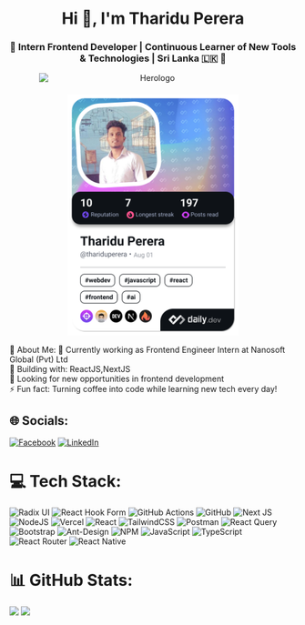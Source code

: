 <h1 align="center">Hi 👋, I'm Tharidu Perera</h1>
<h3 align="center">🌟 Intern Frontend Developer | Continuous Learner of New Tools & Technologies | Sri Lanka 🇱🇰 🌟</h3>
<div align="center" style="display: flex; flex-wrap: wrap; justify-content: center; align-items: center; gap: 20px;">
  <img src="https://c.tenor.com/0bAY5Cqa3IMAAAAC/tenor.gif" alt="Herologo" width="400" style="max-width: 100%; height: auto;"/>
  <a href="https://app.daily.dev/thariduperera"><img src="./devcard.png" width="300" alt="Tharidu Perera's Dev Card"/></a>
</div>

💫 About Me:
🔭 Currently working as Frontend Engineer Intern at Nanosoft Global (Pvt) Ltd<br>🌱 Building with: ReactJS,NextJS<br>👀 Looking for new opportunities in frontend development<br>⚡ Fun fact: Turning coffee into code while learning new tech every day!

## 🌐 Socials:
[![Facebook](https://img.shields.io/badge/Facebook-%231877F2.svg?logo=Facebook&logoColor=white)](https://facebook.com/https://web.facebook.com/profile.php?id=100081484301985) [![LinkedIn](https://img.shields.io/badge/LinkedIn-%230077B5.svg?logo=linkedin&logoColor=white)](https://linkedin.com/in/https://www.linkedin.com/in/tharidu-perera-858881284/) 

# 💻 Tech Stack:
![Radix UI](https://img.shields.io/badge/radix%20ui-161618.svg?style=for-the-badge&logo=radix-ui&logoColor=white) ![React Hook Form](https://img.shields.io/badge/React%20Hook%20Form-%23EC5990.svg?style=for-the-badge&logo=reacthookform&logoColor=white) ![GitHub Actions](https://img.shields.io/badge/github%20actions-%232671E5.svg?style=for-the-badge&logo=githubactions&logoColor=white) ![GitHub](https://img.shields.io/badge/github-%23121011.svg?style=for-the-badge&logo=github&logoColor=white) ![Next JS](https://img.shields.io/badge/Next-black?style=for-the-badge&logo=next.js&logoColor=white) ![NodeJS](https://img.shields.io/badge/node.js-6DA55F?style=for-the-badge&logo=node.js&logoColor=white) ![Vercel](https://img.shields.io/badge/vercel-%23000000.svg?style=for-the-badge&logo=vercel&logoColor=white) ![React](https://img.shields.io/badge/react-%2320232a.svg?style=for-the-badge&logo=react&logoColor=%2361DAFB) ![TailwindCSS](https://img.shields.io/badge/tailwindcss-%2338B2AC.svg?style=for-the-badge&logo=tailwind-css&logoColor=white) ![Postman](https://img.shields.io/badge/Postman-FF6C37?style=for-the-badge&logo=postman&logoColor=white) ![React Query](https://img.shields.io/badge/-React%20Query-FF4154?style=for-the-badge&logo=react%20query&logoColor=white) ![Bootstrap](https://img.shields.io/badge/bootstrap-%238511FA.svg?style=for-the-badge&logo=bootstrap&logoColor=white) ![Ant-Design](https://img.shields.io/badge/-AntDesign-%230170FE?style=for-the-badge&logo=ant-design&logoColor=white) ![NPM](https://img.shields.io/badge/NPM-%23CB3837.svg?style=for-the-badge&logo=npm&logoColor=white) ![JavaScript](https://img.shields.io/badge/javascript-%23323330.svg?style=for-the-badge&logo=javascript&logoColor=%23F7DF1E) ![TypeScript](https://img.shields.io/badge/typescript-%23007ACC.svg?style=for-the-badge&logo=typescript&logoColor=white) ![React Router](https://img.shields.io/badge/React_Router-CA4245?style=for-the-badge&logo=react-router&logoColor=white) ![React Native](https://img.shields.io/badge/react_native-%2320232a.svg?style=for-the-badge&logo=react&logoColor=%2361DAFB)
# 📊 GitHub Stats:
![](https://github-readme-streak-stats.herokuapp.com/?user=perera69&theme=shadow_blue&hide_border=false)
![](https://github-readme-stats.vercel.app/api/top-langs/?username=perera69&theme=shadow_blue&hide_border=false&include_all_commits=true&count_private=true&layout=compact)
